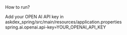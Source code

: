 How to run?

Add your OPEN AI API key in askdex_spring/src/main/resources/application.properties
spring.ai.openai.api-key=YOUR_OPENAI_API_KEY
